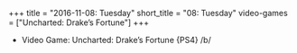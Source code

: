 +++
title = "2016-11-08: Tuesday"
short_title = "08: Tuesday"
video-games = ["Uncharted: Drake’s Fortune"]
+++


* Video Game: Uncharted: Drake’s Fortune {PS4} /b/